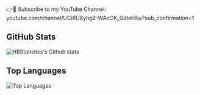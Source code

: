 👉📢 Subscribe to my YouTube Channel: 
youtube.com/channel/UCiRU8yhg2-WAcOK_QdlahRw?sub_confirmation=1

## GitHub Stats
![HBStatistics's Github stats](https://github-readme-stats.vercel.app/api?username=HBStatistics&show_icons=true&theme=radical)

## Top Languages
![Top Languages](https://github-readme-stats.vercel.app/api/top-langs/?username=HBStatistics&layout=compact&theme=radical)

